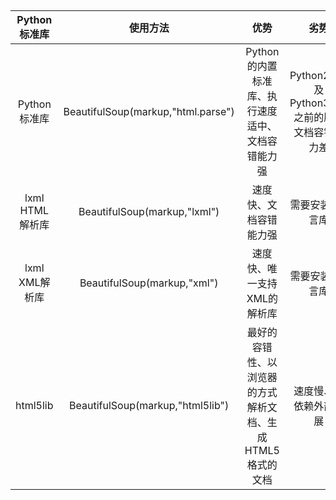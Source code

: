 ## 

|  Python标准库   |              使用方法              |                           优势                            |                       劣势                       |
| :-------------: | :--------------------------------: | :-------------------------------------------------------: | :----------------------------------------------: |
|  Python标准库   | BeautifulSoup(markup,"html.parse") |     Python的内置标准库、执行速度适中、文档容错能力强      | Python2.7.3及Python3.2.2之前的版本文档容错能力差 |
| lxml HTML解析库 |    BeautifulSoup(markup,"lxml")    |                  速度快、文档容错能力强                   |                 需要安装C语言库                  |
| lxml XML解析库  |    BeautifulSoup(markup,"xml")     |                速度快、唯一支持XML的解析库                |                 需要安装C语言库                  |
|    html5lib     |  BeautifulSoup(markup,"html5lib")  | 最好的容错性、以浏览器的方式解析文档、生成HTML5格式的文档 |              速度慢、不依赖外部扩展              |


